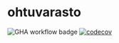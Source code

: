 # ohtuvarasto

![GHA workflow badge](https://github.com/T-Marenk/ohtuvarasto/workflows/CI/badge.svg) [![codecov](https://codecov.io/gh/T-Marenk/ohtuvarasto/branch/main/graph/badge.svg?token=SFBZW8GCJZ)](https://codecov.io/gh/T-Marenk/ohtuvarasto)
